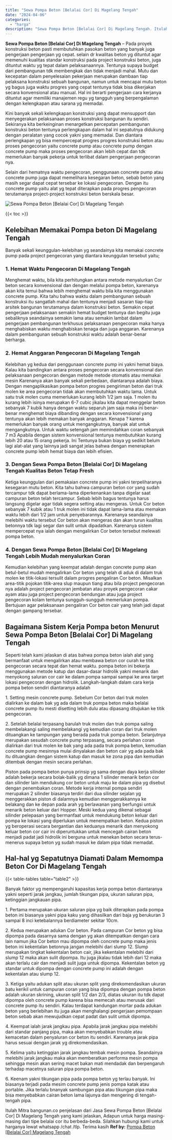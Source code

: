 ```yaml
---
title: "Sewa Pompa Beton [Belalai Cor] Di Magelang Tengah"
date: "2024-04-06"
categories: 
  - "harga"
description: "Sewa Pompa Beton [Belalai Cor] Di Magelang Tengah. Itulah Mitra bangunan.co penjelasan dari Jasa Sewa Pompa Beton [Belalai Cor] Di Magelang Tengah yang kam..."
---
```


**Sewa Pompa Beton \[Belalai Cor\] Di Magelang Tengah** – Pada proyek konstruksi beton pasti membutuhkan pasokan beton yang banyak juga pengerjaan pengerjaan yg cepat. selain dr kwalitas beton yg dituntut agar memenuhi kualitas standar konstruksi pada project konstruksi beton, juga dituntut waktu yg tepat dalam pelaksanaannya. Tentunya supaya budget dari pembangunan tdk membengkak dan tidak menjadi mahal. Mutu dan kecepatan dalam penyelesaian pekerjaan merupakan dambaan tiap pelaksana konstruksi sebuah bangunan, namun untuk mencapai mutu beton yg bagus juga waktu progres yang cepat tentunya tidak bisa dikerjakan secara konvensional atau manual. Hal ini berarti pengerjaan cara kerjanya dituntut agar memiliki manajemen regu yg tangguh yang berpengalaman dengan kelengkapan atau sarana yg memadai.

Kini banyak sekali kelengkapan konstruksi yang dapat mensupport dan menyegerakan pelaksanaan proses konstruksi bangunan itu sendiri. Sekiranya kita berkeinginan menargetkan percepatan pembangunan konstruksi beton tentunya perlengkapan dalam hal ini sepatutnya didukung dengan peralatan yang cocok yakni yang memadai. Dan diantara perlengkapan yg bisa mempercepat progres progres konstruksi beton atau proses pengecoran yaitu concrete pump atau concrete pump dengan concrete pump maka proses pengecoran akan lebih cepat dan tdk memerlukan banyak pekerja untuk terlibat dalam pengerjaan pengecoran nya.

Selain dari hematnya waktu pengecoran, penggunaan concrete pump atau concrete pump juga dapat memelihara kesegaran beton, sebab beton yang masih segar dapat cepat tersebar ke lokasi pengecoran. Dengan itu concrete pump yaitu alat yg tepat diterapkan pada progres pengecoran terutamanya project-project konstruksi beton berskala besar.

![Sewa Pompa Beton [Belalai Cor] Di Magelang Tengah](/images/sewa-concrete-pump-12.png)

{{< toc >}}

## Kelebihan Memakai Pompa beton Di Magelang Tengah

Banyak sekali keunggulan-kelebihan yg seandainya kita memakai concrete pump pada project pengecoran yang diantara keunggulan tersebut yaitu;

### 1\. Hemat Waktu Pengecoran Di Magelang Tengah

Menghemat waktu, bila kita perhitungkan antara metode menyalurkan Cor beton secara konvensional dan dengan melalui pompa beton, karenanya akan kita temui bahwa lebih menghemat waktu bila kita menggunakan concrete pump. Kita tahu bahwa waktu dalam pembangunan sebuah konstruksi itu sangatlah mahal dan tentunya menjadi sasaran tiap-tiap arsitek bangunan terutamanya dalam konstruksi beton. Semakin cepat pengerjaan pelaksanaan semakin hemat budget tentunya dan begitu juga sebaliknya seandainya semakin lama atau semakin lambat dalam pengerjaan pembangunan terkhusus pelaksanaan pengecoran maka hanya menghabiskan waktu menghabiskan tenaga dan juga anggaran. Karenanya dalam pembangunan sebuah konstruksi waktu adalah benar-benar berharga.

### 2\. Hemat Anggaran Pengecoran Di Magelang Tengah

Kelebihan yg kedua dari penggunaan concrete pump ini yakni hemat biaya. Kalau kita bandingkan antara proses pengecoran secara konvensional dan pelaksanaan pengecoran dengan metode metode otomatis atau memakai mesin Karenanya akan banyak sekali perbedaan, diantaranya adalah biaya. Dengan mengaplikasikan pompa beton progres pengiriman beton dari truk molen ke area pengecoran tidak akan membutuhkan waktu lama. Untuk satu truk molen cuma memerlukan kurang lebih 1/2 jam saja. 1 molen itu kurang lebih isinya merupakan 6-7 cubic jikalau kita dapat menggelar beton sebanyak 7 kubik hanya dengan waktu separuh jam saja maka ini benar-benar menghemat biaya dibanding dengan secara konvensional yang tentunya akan lebih memakan banyak anggaran. Kenapa ? karena memerlukan banyak orang untuk mengangkutnya, banyak alat untuk mengangkutnya. Untuk waktu setengah jam memindahkan coran sebanyak 7 m3 Apabila dengan sistem konvensional tentunya membutuhkan kurang lebih 20 atau 15 orang pekerja. Ini Tentunya bukan biaya yg sedikit belum lagi alat-alat yang lainnya jadi sangat jelas bahwa dengan menerapkan concrete pump lebih hemat biaya dan lebih efisien.

### 3\. Dengan Sewa Pompa Beton \[Belalai Cor\] Di Magelang Tengah Kualitas Beton Tetap Fresh

Ketiga keunggulan dari pemakaian concrete pump ini yakni terpeliharanya kesegaran mutu beton. Kita tahu bahwa campuran beton cor yang sudah tercampur tdk dapat berlama-lama diperkenankan tanpa digelar saat campuran beton telah tercampur. Sebab lebih bagus tentunya harus langsung digelar agar tidak segera setting atau mengeras. Untuk Cor beton sebanyak 7 kubik atau 1 truk molen ini tidak dapat lama-lama atau memakan waktu lebih dari 1/2 jam untuk penyebarannya. Karenanya seandainya melebihi waktu tersebut Cor beton akan mengeras dan akan turun kualitas betonnya tdk lagi segar dan sulit untuk dipadatkan. Karenanya sistem mempercepat nya ialah dengan mengalirkan Cor beton tersebut melewati pompa beton.

### 4\. Dengan Sewa Pompa Beton \[Belalai Cor\] Di Magelang Tengah Lebih Mudah menyalurkan Coran

Kemudian kelebihan yang keempat adalah dengan concrete pump akan betul-betul mudah mengalirkan Cor beton yang telah di aduk di dalam truk molen ke titik-lokasi tersulit dalam progres pengaliran Cor beton. Misalkan area-titik pojokan titik-area slup maupun tiang atau bila project pengecoran nya adalah project pengecoran jembatan atau proyek pengecoran cakar ayam atau juga project pengecoran bendungan atau juga project pengecoran kolam tentunya sungguh-sungguh memerlukan pompa. Bertujuan agar pelaksanaan pengaliran Cor beton cair yang telah jadi dapat dengan gampang tersebar.

## Bagaimana Sistem Kerja Pompa beton Menurut Sewa Pompa Beton \[Belalai Cor\] Di Magelang Tengah

Seperti telah kami jelaskan di atas bahwa pompa beton ialah alat yang bermanfaat untuk mengalirkan atau membawa beton cor curah ke titik pengecoran secara tepat dan hemat waktu. pompa beton ini bekerja menggunakan metode katup dan dasar-dasar hidrolik yakni menarik dan menyokong saluran cor cair ke dalam pompa sampai sampai ke area target lokasi pengecoran dengan hidrolik. Langkah-langkah dalam cara kerja pompa beton sendiri diantaranya adalah

1\. Setting mesin concrete pump. Sebelum Cor beton dari truk molen dialirkan ke dalam bak yg ada dalam truk pompa beton maka belalai concrete pump itu mesti disetting lebih dulu atau dipasang ditujukan ke titik pengecoran.

2\. Setelah belalai terpasang barulah truk molen dan truk pompa saling membelakangi saling membelakangi yg kemudian coran dari truk molen dituangkan ke tampungan yang berada pada truk pompa beton. Selanjutnya merupakan sesudah concrete pump terpasang, secara perlahan coran dialirkan dari truk molen ke bak yang ada pada truk pompa beton, kemudian concrete pump mesinnya mulai dinyalakan dan beton cair yg ada pada bak itu dituangkan dengan sistem katup dan masuk ke zona pipa dan kemudian ditembak dengan mesin secara perlahan.

Piston pada pompa beton punya prinsip yg sama dengan daya kerja silinder adalah bekerja secara bolak-balik yg dimana 1 silinder menarik beton cor dan silinder lain mendukung cor beton untuk maju ke dalam pipa yg disebut dengan penembakan coran. Metode kerja internal pompa sendiri merupakan 2 silinder biasanya terdiri dari dua silinder sejalan yg menggerakkan piston di dalamnya kemudian menggerakkannya ke belakang dan ke depan pada arah yg berlawanan yang berfungsi untuk menarik beton keluar dari Hopper. Meski kedua yang dikenal sebagai silinder pelepasan yang bermanfaat untuk mendukung beton keluar dari pompa ke lokasi yang diperlukan untuk menempatkan beton. Kedua piston yg beroperasi secara bergantian dan keduanya menarik dan menyokong keluar beton cor cair ini diperuntukkan untuk mencegah cairan beton menjadi padat jadi hidrolik ini berguna untuk menekan beton secara terus-menerus supaya beton yg sudah masuk ke dalam pipa tidak memadat.

## Hal-hal yg Sepatutnya Diamati Dalam Memompa Beton Cor Di Magelang Tengah

{{< table-tables table="table2" >}}

Banyak faktor yg mempengaruhi kapasitas kerja pompa beton diantaranya yakni seperti jarak jangkau, jumlah tikungan pipa, ukuran saluran pipa, ketinggian jangkauan pipa.

1\. Pertama merupakan ukuran saluran pipa yg baik diterapkan pada pompa beton ini biasanya yakni pipa kaku yang dihasilkan dari baja yg berukuran 3 sampai 8 inci ketebalannya berdiameter sekitar 10cm.

2\. Kedua merupakan adukan Cor beton. Pada campuran Cor beton yg bisa dipompa pada dasarnya sama dengan yg akan ditempatkan dengan cara lain namun jika Cor beton mau dipompa oleh concrete pump maka jenis beton ini kekentalan betonnya jangan melebihi dari slump 12. Slump merupakan tingkat kekentalan beton cair, jika kekentalan melebihi dari slump 12 maka akan sulit dipompa. Itu juga jikalau tidak lebih dari 12 maka akan terlalu cair dan menjadi sulit juga untuk dipompa. Kekentalan beton yg standar untuk dipompa dengan concrete pump ini adalah dengan kekentalan atau slump 12.

3\. Ketiga yaitu adukan split atau ukuran split yang direkomendasikan ukuran batu kerikil untuk campuran coran yang bisa dipompa dengan pompa beton adalah ukuran skrining, ukuran split 1/2 dan 2/3, diatas ukuran itu tdk dapat dipompa oleh concrete pump karena bisa memecah atau merusak dari concrete pump itu sendiri. Kalau terdapat kandungan mortar pada adukan beton yang berlebihan itu juga akan menghalangi pengerjaan pemompaan beton sebab akan mewujudkan cepat padat dan sulit untuk dipompa.

4\. Keempat ialah jarak jangkau pipa. Apabila jarak jangkau pipa melebihi dari standar panjang pipa, maka akan menyebabkan trouble atau kemacetan dalam penyaluran cor beton itu sendiri. Karenanya jarak pipa harus sesuai dengan jarak yg direkomendasikan.

5\. Kelima yaitu ketinggian jarak jangkau tembak mesin pompa. Seandainya melebihi jarak jangkau maka akan memberatkan performa mesin pompa sehingga mesin akan sering macet bakan mati mendadak dan berpengaruh terhadap macetnya saluran pipa pompa beton.

6\. Keenam yakni tikungan pipa pada pompa beton yg terlau banyak. Ini biasanya terjadi pada mesim concrete pump jenis pompa katak atau portable. Jika terlalu bnanyak sambungan pipa atau tikungan pipa maka bisa menyebabkan cairan beton lama lajunya dan mengering di tengah-tengah pipa.

Itulah Mitra bangunan.co penjelasan dari Jasa Sewa Pompa Beton \[Belalai Cor\] Di Magelang Tengah yang kami jelaskan, Adapun untuk harga masing-masing dari tipe belalai cor itu berbeda-beda. Silahkan hubungi kami untuk harganya lewat whatsapp /chat /tlp. Terima kasih
**Ref by:** [Pompa Beton [Belalai Cor] Magelang Tengah](https://id.wikipedia.org/wiki/Pompa)
